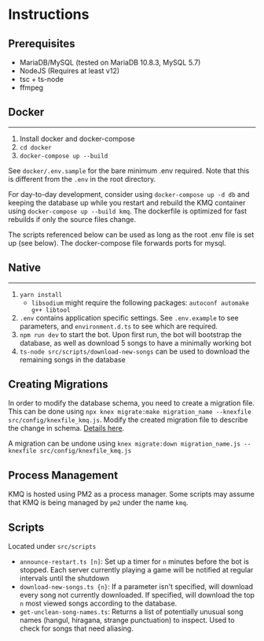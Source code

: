 # Instructions
## Prerequisites
- MariaDB/MySQL (tested on MariaDB 10.8.3, MySQL 5.7)
- NodeJS (Requires at least v12)
- tsc + ts-node
- ffmpeg

## Docker
------------
1. Install docker and docker-compose
2. `cd docker`
3. `docker-compose up --build`

See `docker/.env.sample` for the bare minimum .env required. Note that this
is different from the `.env` in the root directory.

For day-to-day development, consider using `docker-compose up -d db` and
keeping the database up while you restart and rebuild the KMQ container using
`docker-compose up --build kmq`. The dockerfile is optimized for fast
rebuilds if only the source files change.

The scripts referenced below can be used as long as the root .env file is set
up (see below). The docker-compose file forwards ports for mysql.

## Native
------------
1. `yarn install`
    - `libsodium` might require the following packages: `autoconf automake g++ libtool`
2. `.env` contains application specific settings. See `.env.example` to see parameters, and `environment.d.ts` to see which are required.
3. `npm run dev` to start the bot. Upon first run, the bot will bootstrap the database, as well as download 5 songs to have a minimally working bot
4. `ts-node src/scripts/download-new-songs` can be used to download the remaining songs in the database

## Creating Migrations
In order to modify the database schema, you need to create a migration file. This can be done using `npx knex migrate:make migration_name --knexfile src/config/knexfile_kmq.js`. Modify the created migration file to describe the change in schema. [Details here](http://knexjs.org/#Migrations).

A migration can be undone using `knex migrate:down migration_name.js --knexfile src/config/knexfile_kmq.js`

## Process Management
KMQ is hosted using PM2 as a process manager. Some scripts may assume that KMQ is being managed by `pm2` under the name `kmq`.

## Scripts
Located under `src/scripts`
- `announce-restart.ts [n]`: Set up a timer for `n` minutes before the bot is stopped. Each server currently playing a game will be notified at regular intervals until the shutdown
- `download-new-songs.ts {n}`: If a parameter isn't specified, will download every song not currently downloaded. If specified, will download the top `n` most viewed songs according to the database.
- `get-unclean-song-names.ts`: Returns a list of potentially unusual song names (hangul, hiragana, strange punctuation) to inspect. Used to check for songs that need aliasing.
